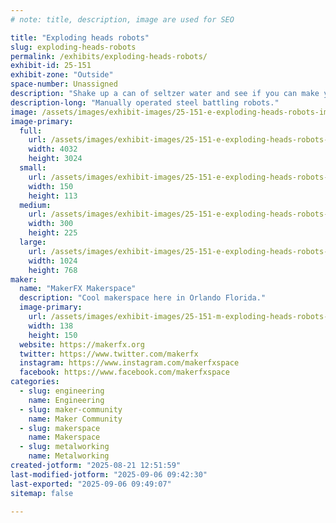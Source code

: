 ```yaml
---
# note: title, description, image are used for SEO

title: "Exploding heads robots"
slug: exploding-heads-robots
permalink: /exhibits/exploding-heads-robots/
exhibit-id: 25-151
exhibit-zone: "Outside"
space-number: Unassigned
description: "Shake up a can of seltzer water and see if you can make you opponent's head explode!"
description-long: "Manually operated steel battling robots."
image: /assets/images/exhibit-images/25-151-e-exploding-heads-robots-img-0519-300x225.jpg
image-primary: 
  full:
    url: /assets/images/exhibit-images/25-151-e-exploding-heads-robots-img-0519-full.jpg
    width: 4032
    height: 3024
  small:
    url: /assets/images/exhibit-images/25-151-e-exploding-heads-robots-img-0519-150x113.jpg
    width: 150
    height: 113
  medium:
    url: /assets/images/exhibit-images/25-151-e-exploding-heads-robots-img-0519-300x225.jpg
    width: 300
    height: 225
  large:
    url: /assets/images/exhibit-images/25-151-e-exploding-heads-robots-img-0519-1024x768.jpg
    width: 1024
    height: 768
maker: 
  name: "MakerFX Makerspace"
  description: "Cool makerspace here in Orlando Florida."
  image-primary:
    url: /assets/images/exhibit-images/25-151-m-exploding-heads-robots-download-1-138x150.png
    width: 138
    height: 150
  website: https://makerfx.org
  twitter: https://www.twitter.com/makerfx
  instagram: https://www.instagram.com/makerfxspace
  facebook: https://www.facebook.com/makerfxspace
categories: 
  - slug: engineering
    name: Engineering
  - slug: maker-community
    name: Maker Community
  - slug: makerspace
    name: Makerspace
  - slug: metalworking
    name: Metalworking
created-jotform: "2025-08-21 12:51:59"
last-modified-jotform: "2025-09-06 09:42:30"
last-exported: "2025-09-06 09:49:07"
sitemap: false

---
```

